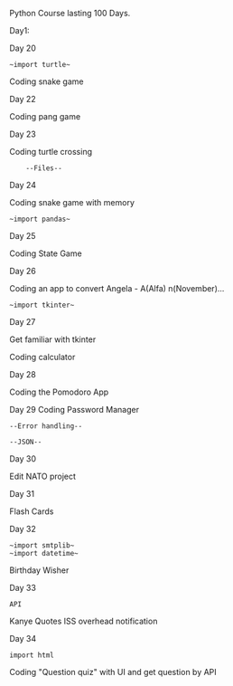 Python Course lasting 100 Days.

Day1: 

Day 20 

    ~import turtle~
    
Coding snake game

Day 22

Coding pang game
    
Day 23

Coding turtle crossing
    
        --Files--
        
Day 24

Coding snake game with memory

    ~import pandas~

Day 25

Coding State Game
    
Day 26

Coding an app to convert Angela - A(Alfa) n(November)...

    ~import tkinter~

Day 27

Get familiar with tkinter
    
Coding calculator
    
Day 28

Coding the Pomodoro App
    
Day 29
Coding Password Manager
    
    --Error handling--
    
    --JSON--
    
Day 30

Edit NATO project

Day 31

Flash Cards

Day 32

    ~import smtplib~
    ~import datetime~

Birthday Wisher

Day 33

    API
Kanye Quotes
ISS overhead notification

Day 34

    import html

Coding "Question quiz" with UI and get question by API


